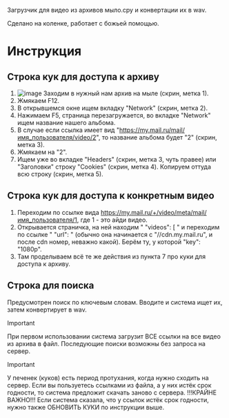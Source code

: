 Загрузчик для видео из архивов мыло.сру и конвертации их в wav.

Сделано на коленке, работает с божьей помощью.

# Инструкция
  ## Строка кук для доступа к архиву
1. ![image](https://github.com/user-attachments/assets/0e4c13f9-b992-4fed-86f5-f757edecfe3e)
Заходим в нужный нам архив на мыле (скрин, метка 1).
2. Жмякаем F12.
3. В открывшемся окне ищем вкладку "Network" (скрин, метка 2).
4.  Нажимаем F5, страница перезагружается, во вкладке "Network" ищем название нашего альбома.
5.  В случае если ссылка имеет вид "https://my.mail.ru/mail/имя_пользователя/video/2", то название альбома будет "2" (скрин, метка 3).
6.  Жмякаем на "2".
7.  Ищем уже во вкладке "Headers" (скрин, метка 3, чуть правее) или "Заголовки" строку "Cookies" (скрин, метка 4). Копируем оттуда всю строку (скрин, метка 5).

  ## Строка кук для доступа к конкретным видео
1. Переходим по ссылке вида https://my.mail.ru/+/video/meta/mail/имя_пользователя/1, где 1 - это айди видео.
2. Открывается страничка, на ней находим " "videos": [ " и переходим по ссылке " "url": " (обычно она начинается с "//cdn.my.mail.ru", и после cdn номер, неважно какой). Берём ту, у которой "key": "1080p".
3. Там проделываем всё те же действия из пункта 7 про куки для доступа к архиву.

  ## Строка для поиска
  Предусмотрен поиск по ключевым словам. Вводите и система ищет их, затем конвертирует в wav.

> [!IMPORTANT]
> При первом использовании система загрузит ВСЕ ссылки на все видео из архива в файл. Последующие поиски возможны без запроса на сервер.

> [!IMPORTANT]
> У печенек (куков) есть период протухания, когда нужно сходить на сервер. Если вы пользуетесь ссылками из файла, а у них истёк срок годности, то система предложит скачать заново с сервера.
> !!!КРАЙНЕ ВАЖНО!!! Если система сказала, что у ссылок истёк срок годности, нужно также ОБНОВИТЬ КУКИ по инструкции выше.
